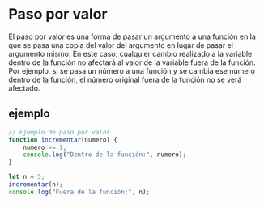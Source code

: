 # Paso por valor

El paso por valor es una forma de pasar un argumento a una función en la que se pasa una copia del valor del argumento en lugar de pasar el argumento mismo. En este caso, cualquier cambio realizado a la variable dentro de la función no afectará al valor de la variable fuera de la función. Por ejemplo, si se pasa un número a una función y se cambia ese número dentro de la función, el número original fuera de la función no se verá afectado.

## ejemplo

```js
// Ejemplo de paso por valor
function incrementar(numero) {
    numero += 1;
    console.log("Dentro de la función:", numero);
}

let n = 5;
incrementar(n);
console.log("Fuera de la función:", n);
```
